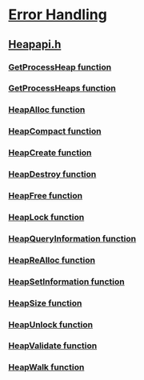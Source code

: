 # [Error Handling](../_debug/index.md)
## [Heapapi.h](index.md)
### [GetProcessHeap function](../heapapi/nf-heapapi-getprocessheap.md)
### [GetProcessHeaps function](../heapapi/nf-heapapi-getprocessheaps.md)
### [HeapAlloc function](../heapapi/nf-heapapi-heapalloc.md)
### [HeapCompact function](../heapapi/nf-heapapi-heapcompact.md)
### [HeapCreate function](../heapapi/nf-heapapi-heapcreate.md)
### [HeapDestroy function](../heapapi/nf-heapapi-heapdestroy.md)
### [HeapFree function](../heapapi/nf-heapapi-heapfree.md)
### [HeapLock function](../heapapi/nf-heapapi-heaplock.md)
### [HeapQueryInformation function](../heapapi/nf-heapapi-heapqueryinformation.md)
### [HeapReAlloc function](../heapapi/nf-heapapi-heaprealloc.md)
### [HeapSetInformation function](../heapapi/nf-heapapi-heapsetinformation.md)
### [HeapSize function](../heapapi/nf-heapapi-heapsize.md)
### [HeapUnlock function](../heapapi/nf-heapapi-heapunlock.md)
### [HeapValidate function](../heapapi/nf-heapapi-heapvalidate.md)
### [HeapWalk function](../heapapi/nf-heapapi-heapwalk.md)
